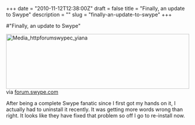 +++
date = "2010-11-12T12:38:00Z"
draft = false
title = "Finally, an update to Swype"
description = ""
slug = "finally-an-update-to-swype"
+++

#"Finally, an update to Swype"


 <div class="posterous_bookmarklet_entry">
 <div class='p_embed p_image_embed'>
<a href="http://getfile1.posterous.com/getfile/files.posterous.com/conoroneill/gndwqDAupjoyxzbufCmkaGjaFJoamHgEhFqHDHlcynIgaiIlyeDckxhFjDpI/media_httpforumswypec_yiAnA.jpg.scaled1000.jpg"><img alt="Media_httpforumswypec_yiana" height="151" src="http://getfile5.posterous.com/getfile/files.posterous.com/conoroneill/gndwqDAupjoyxzbufCmkaGjaFJoamHgEhFqHDHlcynIgaiIlyeDckxhFjDpI/media_httpforumswypec_yiAnA.jpg.scaled500.jpg" width="500" /></a>
</div>


<div class="posterous_quote_citation">via <a href="http://forum.swype.com/showthread.php?1499-Swype-BETA-for-Android-UPDATE-November-2010">forum.swype.com</a></div>
 <p>After being a complete Swype fanatic since I first got my hands on it, I actually had to uninstall it recently. It was getting more words wrong than right. It looks like they have fixed that problem so off I go to re-install now.</p></div>
 